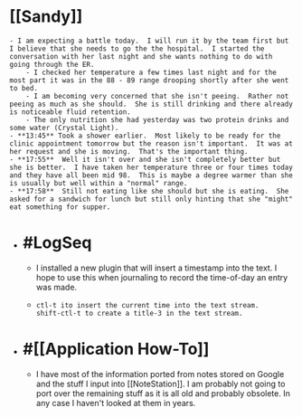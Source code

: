 # [[Sandy]]
	- I am expecting a battle today.  I will run it by the team first but I believe that she needs to go the the hospital.  I started the conversation with her last night and she wants nothing to do with going through the ER.
		- I checked her temperature a few times last night and for the most part it was in the 88 - 89 range drooping shortly after she went to bed.
		- I am becoming very concerned that she isn't peeing.  Rather not peeing as much as she should.  She is still drinking and there already is noticeable fluid retention.
		- The only nutrition she had yesterday was two protein drinks and some water (Crystal Light).
	- **13:45** Took a shower earlier.  Most likely to be ready for the clinic appointment tomorrow but the reason isn't important.  It was at her request and she is moving.  That's the important thing.
	- **17:55**  Well it isn't over and she isn't completely better but she is better.  I have taken her temperature three or four times today and they have all been mid 98.  This is maybe a degree warmer than she is usually but well within a "normal" range.
	- **17:58**  Still not eating like she should but she is eating.  She asked for a sandwich for lunch but still only hinting that she "might" eat something for supper.
- # #LogSeq
	- I installed a new plugin that will insert a timestamp into the text.  I hope to use this when journaling to record the time-of-day an entry was made.
	- ```
	  ctl-t ito insert the current time into the text stream.
	  shift-ctl-t to create a title-3 in the text stream.
	  ```
- # #[[Application How-To]]
	- I have most of the information ported from notes stored on Google and the stuff I input into [[NoteStation]].  I am probably not going to port over the remaining stuff as it is all old and probably obsolete.  In any case I haven't looked at them in years.